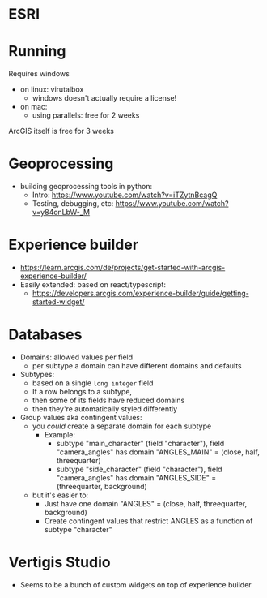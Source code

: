 # ESRI

# Running

Requires windows

-   on linux: virutalbox
    -   windows doesn't actually require a license!
-   on mac:
    -   using parallels: free for 2 weeks

ArcGIS itself is free for 3 weeks

# Geoprocessing

-   building geoprocessing tools in python:
    -   Intro: https://www.youtube.com/watch?v=iTZytnBcagQ
    -   Testing, debugging, etc: https://www.youtube.com/watch?v=y84onLbW-_M

# Experience builder

-   https://learn.arcgis.com/de/projects/get-started-with-arcgis-experience-builder/
-   Easily extended: based on react/typescript:
    -   https://developers.arcgis.com/experience-builder/guide/getting-started-widget/

# Databases

-   Domains: allowed values per field
    -   per subtype a domain can have different domains and defaults
-   Subtypes:
    -   based on a single `long integer` field
    -   If a row belongs to a subtype,
    -   then some of its fields have reduced domains
    -   then they're automatically styled differently
-   Group values aka contingent values:
    -   you _could_ create a separate domain for each subtype
        -   Example:
            -   subtype "main_character" (field "character"), field "camera_angles" has domain "ANGLES_MAIN" = (close, half, threequarter)
            -   subtype "side_character" (field "character"), field "camera_angles" has domain "ANGLES_SIDE" = (threequarter, background)
    -   but it's easier to:
        -   Just have one domain "ANGLES" = (close, half, threequarter, background)
        -   Create contingent values that restrict ANGLES as a function of subtype "character"

# Vertigis Studio

-   Seems to be a bunch of custom widgets on top of experience builder

